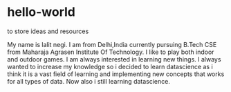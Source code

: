 # hello-world
to store ideas and resources

My name is lalit negi. I am from Delhi,India currently pursuing B.Tech CSE from Maharaja Agrasen Institute Of Technology.
I like to play both indoor and outdoor games. I am always interested in learning new things.
I always wanted to increase my knowledge so i decided to learn datascience as i think it is a vast field of learning and implementing new concepts that works for all types of data. Now also i still learning datascience.  
